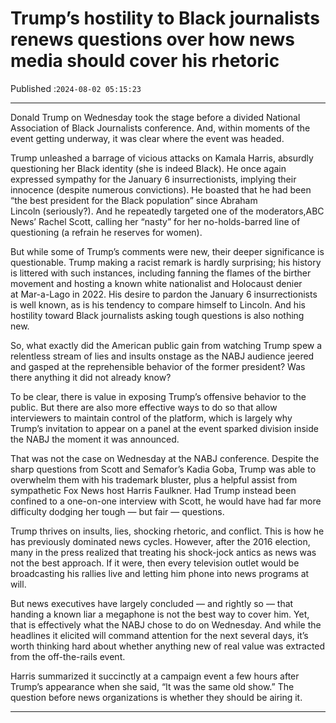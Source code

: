 # Trump’s hostility to Black journalists renews questions over how news media should cover his rhetoric

Published :`2024-08-02 05:15:23`

---

Donald Trump on Wednesday took the stage before a divided National Association of Black Journalists conference. And, within moments of the event getting underway, it was clear where the event was headed.

Trump unleashed a barrage of vicious attacks on Kamala Harris, absurdly questioning her Black identity (she is indeed Black). He once again expressed sympathy for the January 6 insurrectionists, implying their innocence (despite numerous convictions). He boasted that he had been “the best president for the Black population” since Abraham Lincoln (seriously?). And he repeatedly targeted one of the moderators,ABC News’ Rachel Scott, calling her “nasty” for her no-holds-barred line of questioning (a refrain he reserves for women).

But while some of Trump’s comments were new, their deeper significance is questionable. Trump making a racist remark is hardly surprising; his history is littered with such instances, including fanning the flames of the birther movement and hosting a known white nationalist and Holocaust denier at Mar-a-Lago in 2022. His desire to pardon the January 6 insurrectionists is well known, as is his tendency to compare himself to Lincoln. And his hostility toward Black journalists asking tough questions is also nothing new.

So, what exactly did the American public gain from watching Trump spew a relentless stream of lies and insults onstage as the NABJ audience jeered and gasped at the reprehensible behavior of the former president? Was there anything it did not already know?

To be clear, there is value in exposing Trump’s offensive behavior to the public. But there are also more effective ways to do so that allow interviewers to maintain control of the platform, which is largely why Trump’s invitation to appear on a panel at the event sparked division inside the NABJ the moment it was announced.

That was not the case on Wednesday at the NABJ conference. Despite the sharp questions from Scott and Semafor’s Kadia Goba, Trump was able to overwhelm them with his trademark bluster, plus a helpful assist from sympathetic Fox News host Harris Faulkner. Had Trump instead been confined to a one-on-one interview with Scott, he would have had far more difficulty dodging her tough — but fair — questions.

Trump thrives on insults, lies, shocking rhetoric, and conflict. This is how he has previously dominated news cycles. However, after the 2016 election, many in the press realized that treating his shock-jock antics as news was not the best approach. If it were, then every television outlet would be broadcasting his rallies live and letting him phone into news programs at will.

But news executives have largely concluded — and rightly so — that handing a known liar a megaphone is not the best way to cover him. Yet, that is effectively what the NABJ chose to do on Wednesday. And while the headlines it elicited will command attention for the next several days, it’s worth thinking hard about whether anything new of real value was extracted from the off-the-rails event.

Harris summarized it succinctly at a campaign event a few hours after Trump’s appearance when she said, “It was the same old show.” The question before news organizations is whether they should be airing it.

---

